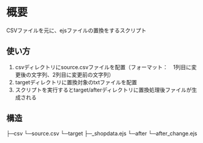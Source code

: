 # 概要
CSVファイルを元に、ejsファイルの置換をするスクリプト

## 使い方
1. csvディレクトリにsource.csvファイルを配置（フォーマット：　1列目に変更後の文字列、2列目に変更前の文字列）
2. targetディレクトリに置換対象のtxtファイルを配置
3. スクリプトを実行するとtarget/afterディレクトリに置換処理後ファイルが生成される

## 構造
├─csv
    └─source.csv
└─target
    ├─_shopdata.ejs
    └─after
          └─after_change.ejs
